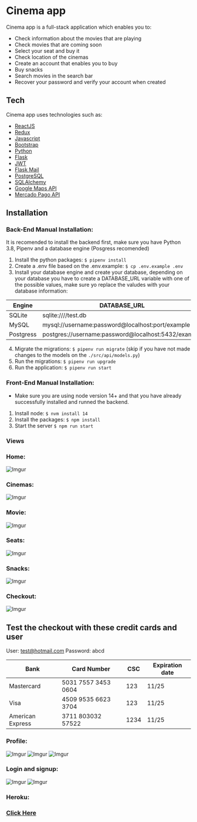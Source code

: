 # Cinema app

Cinema app is a full-stack application which enables you to:
- Check information about the movies that are playing
- Check movies that are coming soon
- Select your seat and buy it
- Check location of the cinemas
- Create an account that enables you to buy
- Buy snacks
- Search movies in the search bar
- Recover your password and verify your account when created

## Tech

Cinema app uses technologies such as:

- [ReactJS]
- [Redux]
- [Javascript]
- [Bootstrap]
- [Python]
- [Flask]
- [JWT]
- [Flask Mail] 
- [PostgreSQL]
- [SQLAlchemy]
- [Google Maps API]
- [Mercado Pago API]

## Installation

### Back-End Manual Installation:

It is recomended to install the backend first, make sure you have Python 3.8, Pipenv and a database engine (Posgress recomended)

1. Install the python packages: `$ pipenv install`
2. Create a .env file based on the .env.example: `$ cp .env.example .env`
3. Install your database engine and create your database, depending on your database you have to create a DATABASE_URL variable with one of the possible values, make sure yo replace the valudes with your database information:

| Engine	| DATABASE_URL 						|
| ------------- | ----------------------------------------------------- |
| SQLite	| sqlite:////test.db	 				|
| MySQL		| mysql://username:password@localhost:port/example	|
| Postgress	| postgres://username:password@localhost:5432/example 	|

4. Migrate the migrations: `$ pipenv run migrate` (skip if you have not made changes to the models on the `./src/api/models.py`)
5. Run the migrations: `$ pipenv run upgrade`
6. Run the application: `$ pipenv run start`


### Front-End Manual Installation:

- Make sure you are using node version 14+ and that you have already successfully installed and runned the backend.

1. Install node: `$ nvm install 14`
1. Install the packages: `$ npm install`
2. Start the server `$ npm run start`

### Views
### Home:
![Imgur](https://imgur.com/feQccG1.jpg)


### Cinemas:
![Imgur](https://imgur.com/GDuSFvz.jpg)



### Movie:
![Imgur](https://imgur.com/ohagsRM.jpg)

### Seats:
![Imgur](https://imgur.com/ojCVNlt.jpg)


### Snacks:
![Imgur](https://imgur.com/FqdjhPl.jpg)


### Checkout:
![Imgur](https://imgur.com/Abb4f6x.jpg)

## Test the checkout with these credit cards and user

User: test@hotmail.com
Password: abcd

|   Bank	|   Card Number	|   CSC	|   Expiration date	
|---	|---	|---	|---	|
|   Mastercard	|   5031 7557 3453 0604	|   123	|  11/25 	|
|   Visa	|   4509 9535 6623 3704	|   123	|   11/25	| 
|   American Express	|   3711 803032 57522	|   1234	|   11/25	|  


### Profile:
![Imgur](https://imgur.com/Juanvpp.jpg)
![Imgur](https://imgur.com/6B1KJSF.jpg)
![Imgur](https://imgur.com/85ZKu0w.jpg)

### Login and signup:
![Imgur](https://imgur.com/TQ8HEzg.jpg)
![Imgur](https://imgur.com/iQbaiAJ.jpg)


### Heroku:
### [Click Here]

   [mariaperrone]: <https://github.com/mariaperrone>
   [flopezcardozo]: <https://github.com/flopezcardozo>
   [me]: <https://github.com/sromero50>
   [ReactJS]: <https://reactjs.org/>
   [Redux]: <https://es.redux.js.org/>
   [Javascript]: <https://www.javascript.com/>
   [Bootstrap]: <https://getbootstrap.com/>
   [Python]: <https://www.python.org/>
   [Flask]: <https://flask.palletsprojects.com/en/2.0.x/>
   [JWT]: <https://jwt.io/>
   [Flask Mail]: <https://pythonhosted.org/Flask-Mail/>
   [PostgreSQL]: <https://www.postgresql.org/>
   [SQLAlchemy]: <https://www.sqlalchemy.org/>
   [Google Maps API]: <https://developers.google.com/maps/documentation/javascript/overview>
   [Mercado Pago API]: <https://www.mercadopago.com.ar/developers/es/guides/online-payments/checkout-api/introduction>
   [Click Here]: <https://cinema-app-2022-sromero.herokuapp.com/>
